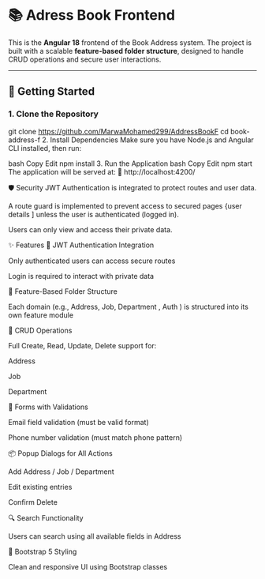 
# 📚 Adress Book Frontend

This is the **Angular 18** frontend of the Book Address system. The project is built with a scalable **feature-based folder structure**, designed to handle CRUD operations and secure user interactions.

---

## 🚀 Getting Started

### 1. Clone the Repository

git clone https://github.com/MarwaMohamed299/AddressBookF
cd book-address-f
2. Install Dependencies
Make sure you have Node.js and Angular CLI installed, then run:

bash
Copy
Edit
npm install
3. Run the Application
bash
Copy
Edit
npm start
The application will be served at:
🔗 http://localhost:4200/

🛡️ Security
JWT Authentication is integrated to protect routes and user data.

A route guard is implemented to prevent access to secured pages {user details ] unless the user is authenticated (logged in).

Users can only view and access their private data.

✨ Features
🔐 JWT Authentication Integration

Only authenticated users can access secure routes

Login is required to interact with private data

🧱 Feature-Based Folder Structure

Each domain (e.g., Address, Job, Department , Auth ) is structured into its own feature module

🧩 CRUD Operations

Full Create, Read, Update, Delete support for:

Address

Job

Department

🧾 Forms with Validations

Email field validation (must be valid format)

Phone number validation (must match phone pattern)

📦 Popup Dialogs for All Actions

Add Address / Job / Department

Edit existing entries

Confirm Delete

🔍 Search Functionality

Users can search using all available fields in Address

🎨 Bootstrap 5 Styling

Clean and responsive UI using Bootstrap classes

